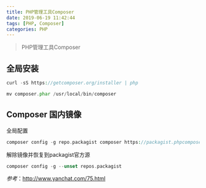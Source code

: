 ```yaml
---
title: PHP管理工具Composer
date: 2019-06-19 11:42:44
tags: [PHP, Composer]
categories: PHP
---
```


> PHP管理工具Composer

<!-- more -->

## 全局安装

```php
curl -sS https://getcomposer.org/installer | php

mv composer.phar /usr/local/bin/composer
```

## Composer 国内镜像

全局配置

```php
composer config -g repo.packagist composer https://packagist.phpcomposer.com

```

解除镜像并恢复到packagist官方源

```php
composer config -g --unset repos.packagist
```

*参考*：<http://www.yanchat.com/75.html>